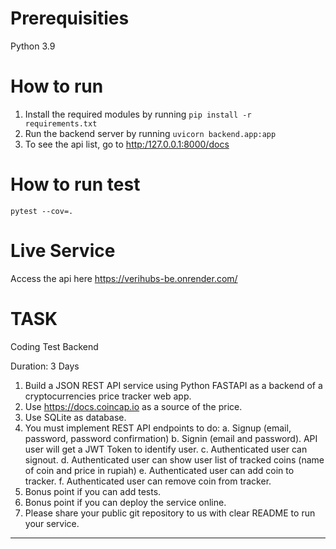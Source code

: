 # Prerequisities
   Python 3.9
# How to run
1. Install the required modules by running `pip install -r requirements.txt`
2. Run the backend server by running `uvicorn backend.app:app`
3. To see the api list, go to <http:/127.0.0.1:8000/docs>

# How to run test
    pytest --cov=.

# Live Service
Access the api here <https://verihubs-be.onrender.com/>
# TASK
Coding Test Backend

Duration: 3 Days

1. Build a JSON REST API service using Python FASTAPI as a backend of a cryptocurrencies price tracker web app.
2. Use <https://docs.coincap.io> as a source of the price.
3. Use SQLite as database.
4. You must implement REST API endpoints to do:
    a. Signup (email, password, password confirmation)
    b. Signin (email and password). API user will get a JWT Token to identify user.
    c. Authenticated user can signout.
    d. Authenticated user can show user list of tracked coins (name of coin and price in rupiah)
    e. Authenticated user can add coin to tracker.
    f. Authenticated user can remove coin from tracker.
5. Bonus point if you can add tests.
6. Bonus point if you can deploy the service online.
7. Please share your public git repository to us with clear README to run your service.

---